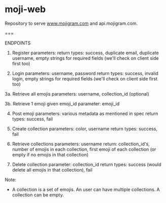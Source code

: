 moji-web
===

Repository to serve www.mojigram.com and api.mojigram.com.


===

ENDPOINTS

1. Register
parameters:
return types: success, duplicate email, duplicate username, empty strings for required fields (we'll check on client side first too)

2. Login
parameters: username, password
return types: success, invalid login, empty strings for required fields (we'll check on client side first too)

3a. Retrieve all emojis
parameters: username, collection_id (optional)

3b. Retrieve 1 emoji given emoji_id
parameter: emoji_id

4. Post emoji
parameters: various metadata as mentioned in spec
return types: success, fail

5. Create collection
parameters: color, username
return types: success, fail

6. Retrieve collections
parameters: username
return: collection_id's, number of emojis in each collection, first emoji of each collection (or empty if no emojis in that collection)

7. Delete collection
parameter: collection_id
return types: success (would delete all emojis in that collection), fail


Note:
- A collection is a set of emojis. An user can have multiple collections. A collection can be empty.